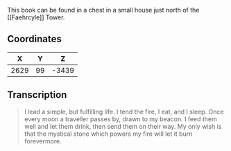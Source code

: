  

This book can be found in a chest in a small house just north of the [[Faehrcyle]] Tower.

## Coordinates
| **X** | **Y** | **Z** |
| :---: | :---: | :---: |
| 2629  |  99   | -3439 |

## Transcription
> I lead a simple, but fulfilling life. I tend the fire, I eat, and I sleep. Once every moon a traveller passes by, drawn to my beacon. I feed them well and let them drink, then send them on their way. My only wish is that the mystical stone which powers my fire will let it burn forevermore.
